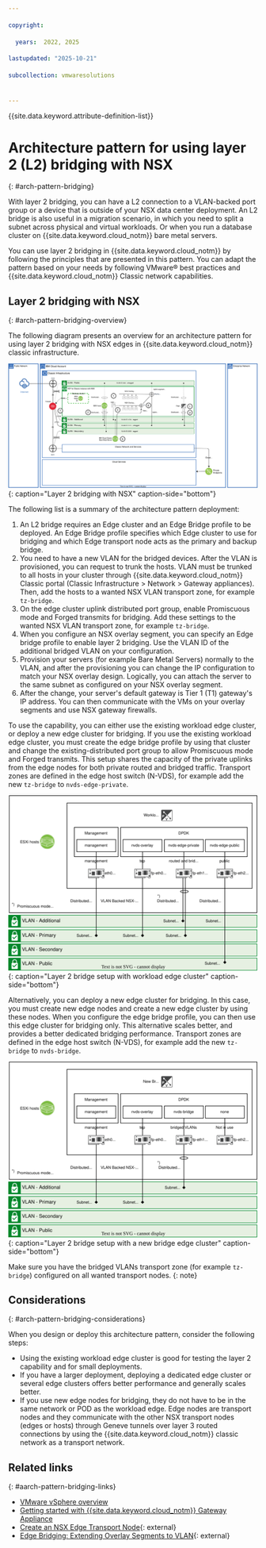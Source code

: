 ```yaml
---

copyright:

  years:  2022, 2025

lastupdated: "2025-10-21"

subcollection: vmwaresolutions


---
```


{{site.data.keyword.attribute-definition-list}}

# Architecture pattern for using layer 2 (L2) bridging with NSX
{: #arch-pattern-bridging}



With layer 2 bridging, you can have a L2 connection to a VLAN-backed port group or a device that is outside of your NSX data center deployment. An L2 bridge is also useful in a migration scenario, in which you need to split a subnet across physical and virtual workloads. Or when you run a database cluster on {{site.data.keyword.cloud_notm}} bare metal servers.

You can use layer 2 bridging in {{site.data.keyword.cloud_notm}} by following the principles that are presented in this pattern. You can adapt the pattern based on your needs by following VMware® best practices and {{site.data.keyword.cloud_notm}} Classic network capabilities.

## Layer 2 bridging with NSX
{: #arch-pattern-bridging-overview}

The following diagram presents an overview for an architecture pattern for using layer 2 bridging with NSX edges in {{site.data.keyword.cloud_notm}} classic infrastructure.

![Layer 2 bridging with NSX](../../images/arch-pattern-l2-bridge.svg "Layer 2 bridging with NSX."){: caption="Layer 2 bridging with NSX" caption-side="bottom"}

The following list is a summary of the architecture pattern deployment:

1. An L2 bridge requires an Edge cluster and an Edge Bridge profile to be deployed. An Edge Bridge profile specifies which Edge cluster to use for bridging and which Edge transport node acts as the primary and backup bridge.
2. You need to have a new VLAN for the bridged devices. After the VLAN is provisioned, you can request to trunk the hosts. VLAN must be trunked to all hosts in your cluster through {{site.data.keyword.cloud_notm}} Classic portal (Classic Infrastructure > Network > Gateway appliances). Then, add the hosts to a wanted NSX VLAN transport zone, for example `tz-bridge`.
3. On the edge cluster uplink distributed port group, enable Promiscuous mode and Forged transmits for bridging. Add these settings to the wanted NSX VLAN transport zone, for example `tz-bridge`.
4. When you configure an NSX overlay segment, you can specify an Edge bridge profile to enable layer 2 bridging. Use the VLAN ID of the additional bridged VLAN on your configuration.
5. Provision your servers (for example Bare Metal Servers) normally to the VLAN, and after the provisioning you can change the IP configuration to match your NSX overlay design. Logically, you can attach the server to the same subnet as configured on your NSX overlay segment.
6. After the change, your server's default gateway is Tier 1 (T1) gateway's IP address. You can then communicate with the VMs on your overlay segments and use NSX gateway firewalls.

To use the capability, you can either use the existing workload edge cluster, or deploy a new edge cluster for bridging. If you use the existing workload edge cluster, you must create the edge bridge profile by using that cluster and change the existing-distributed port group to allow Promiscuous mode and Forged transmits. This setup shares the capacity of the private uplinks from the edge nodes for both private routed and bridged traffic. Transport zones are defined in the edge host switch (N-VDS), for example add the new `tz-bridge` to `nvds-edge-private`.

![Layer 2 bridge setup with workload edge cluster](../../images/arch-pattern-l2-workload-edge.svg "Layer 2 bridge setup with workload edge cluster."){: caption="Layer 2 bridge setup with workload edge cluster" caption-side="bottom"}

Alternatively, you can deploy a new edge cluster for bridging. In this case, you must create new edge nodes and create a new edge cluster by using these nodes. When you configure the edge bridge profile, you can then use this edge cluster for bridging only. This alternative scales better, and provides a better dedicated bridging performance. Transport zones are defined in the edge host switch (N-VDS), for example add the new `tz-bridge` to `nvds-bridge`.

![Layer 2 bridge setup with a new bridge edge cluster](../../images/arch-pattern-l2-bridge-edge.svg "Layer 2 bridge setup with a new bridge edge cluster."){: caption="Layer 2 bridge setup with a new bridge edge cluster" caption-side="bottom"}

Make sure you have the bridged VLANs transport zone (for example `tz-bridge`) configured on all wanted transport nodes.
{: note}

## Considerations
{: #arch-pattern-bridging-considerations}

When you design or deploy this architecture pattern, consider the following steps:

* Using the existing workload edge cluster is good for testing the layer 2 capability and for small deployments.
* If you have a larger deployment, deploying a dedicated edge cluster or several edge clusters offers better performance and generally scales better.
* If you use new edge nodes for bridging, they do not have to be in the same network or POD as the workload edge. Edge nodes are transport nodes and they communicate with the other NSX transport nodes (edges or hosts) through Geneve tunnels over layer 3 routed connections by using the {{site.data.keyword.cloud_notm}} classic network as a transport network.

## Related links
{: #aarch-pattern-bridging-links}

* [VMware vSphere overview](/docs/vmwaresolutions?topic=vmwaresolutions-vs_vsphereoverview)
* [Getting started with {{site.data.keyword.cloud_notm}} Gateway Appliance](/docs/gateway-appliance?topic=gateway-appliance-getting-started-ga)
* [Create an NSX Edge Transport Node](https://techdocs.broadcom.com/us/en/vmware-cis/nsx/vmware-nsx/4-1/installation-guide/installing-nsx-edge/create-an-edge-transport-node.html){: external}
* [Edge Bridging: Extending Overlay Segments to VLAN](https://techdocs.broadcom.com/us/en/vmware-cis/nsx/vmware-nsx/4-1/administration-guide/segments/edge-bridging-extending-overlay-segments-to-vlan.html){: external}
